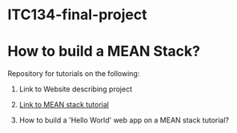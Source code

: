 # ITC134-final-project

# How to build a MEAN Stack?

Repository for tutorials on the following:

1. Link to Website describing project

2. [Link to MEAN stack tutorial](https://docs.google.com/document/d/1fheRGRmCnKE9--q7_Midv8FHGAHYjVh9A80v4QL0cfo/edit) 

3. How to build a 'Hello World' web app on a MEAN stack tutorial?

